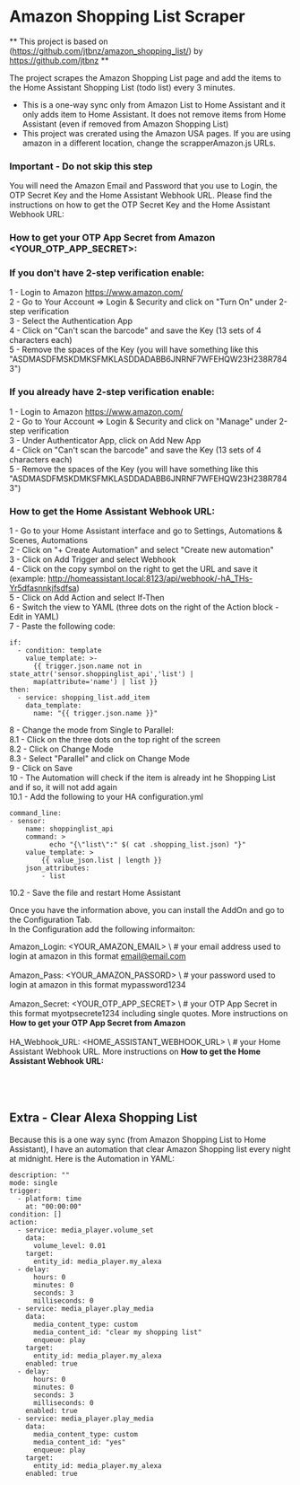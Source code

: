 # Amazon Shopping List Scraper
** This project is based on (https://github.com/jtbnz/amazon_shopping_list/) by https://github.com/jtbnz **

The project scrapes the Amazon Shopping List page and add the items to the Home Assistant Shopping List (todo list) every 3 minutes.
* This is a one-way sync only from Amazon List to Home Assistant and it only adds item to Home Assistant. It does not remove items from Home Assistant (even if removed from Amazon Shopping List)
* This project was crerated using the Amazon USA pages. If you are using amazon in a different location, change the scrapperAmazon.js URLs.

### Important - Do not skip this step<BR>
You will need the Amazon Email and Password that you use to Login, the OTP Secret Key and the Home Assistant Webhook URL.
Please find the instructions on how to get the OTP Secret Key and the Home Assistant Webhook URL:

### How to get your OTP App Secret from Amazon <YOUR_OTP_APP_SECRET>:<BR>
### If you don't have 2-step verification enable:<BR>
1 - Login to Amazon https://www.amazon.com/<BR>
2 - Go to Your Account => Login & Security and click on "Turn On" under 2-step verification<BR>
3 - Select the Authentication App<BR>
4 - Click on "Can't scan the barcode" and save the Key (13 sets of 4 characters each)<BR>
5 - Remove the spaces of the Key (you will have something like this "ASDMASDFMSKDMKSFMKLASDDADABB6JNRNF7WFEHQW23H238R7843")<BR>

### If you already have 2-step verification enable:<BR>
1 - Login to Amazon https://www.amazon.com/<BR>
2 - Go to Your Account => Login & Security and click on "Manage" under 2-step verification<BR>
3 - Under Authenticator App, click on Add New App<BR>
4 - Click on "Can't scan the barcode" and save the Key (13 sets of 4 characters each)<BR>
5 - Remove the spaces of the Key (you will have something like this "ASDMASDFMSKDMKSFMKLASDDADABB6JNRNF7WFEHQW23H238R7843")<BR>

### How to get the Home Assistant Webhook URL:<BR>
1 - Go to your Home Assistant interface and go to Settings, Automations & Scenes, Automations<BR>
2 - Click on "+ Create Automation" and select "Create new automation"<BR>
3 - Click on Add Trigger and select Webhook<BR>
4 - Click on the copy symbol on the right to get the URL and save it (example: http://homeassistant.local:8123/api/webhook/-hA_THs-Yr5dfasnnkjfsdfsa)<BR>
5 - Click on Add Action and select If-Then<BR>
6 - Switch the view to YAML (three dots on the right of the Action block - Edit in YAML)<BR>
7 - Paste the following code:<BR>
```
if:
  - condition: template
    value_template: >-
      {{ trigger.json.name not in state_attr('sensor.shoppinglist_api','list') |
      map(attribute='name') | list }}
then:
  - service: shopping_list.add_item
    data_template:
      name: "{{ trigger.json.name }}"
```
8 - Change the mode from Single to Parallel: <BR>
8.1 - Click on the three dots on the top right of the screen<BR>
8.2 - Click on Change Mode<BR>
8.3 - Select "Parallel" and click on Change Mode<BR>
9 - Click on Save<BR>
10 - The Automation will check if the item is already int he Shopping List and if so, it will not add again<BR>
10.1 - Add the following to your HA configuration.yml<BR>
```
command_line:
- sensor:
    name: shoppinglist_api
    command: >
          echo "{\"list\":" $( cat .shopping_list.json) "}" 
    value_template: > 
        {{ value_json.list | length }}
    json_attributes:
        - list
```
10.2 - Save the file and restart Home Assistant<BR>

Once you have the information above, you can install the AddOn and go to the Configuration Tab.<BR>
In the Configuration add the following informaiton:<BR>

Amazon_Login: <YOUR_AMAZON_EMAIL> \ # your email address used to login at amazon in this format email@email.com<BR><BR>
Amazon_Pass: <YOUR_AMAZON_PASSORD> \ # your password used to login at amazon in this format mypassword1234<BR><BR>
Amazon_Secret: <YOUR_OTP_APP_SECRET> \ # your OTP App Secret in this format myotpsecrete1234 including single quotes. More instructions on <B>How to get your OTP App Secret from Amazon</B><BR><BR>
HA_Webhook_URL: <HOME_ASSISTANT_WEBHOOK_URL> \ # your Home Assistant Webhook URL. More instructions on <b>How to get the Home Assistant Webhook URL:</b><BR><BR>
<BR><BR>
## Extra - Clear Alexa Shopping List
Because this is a one way sync (from Amazon Shopping List to Home Assistant), I have an automation that clear Amazon Shopping list every night at midnight.
Here is the Automation in YAML:

```
description: ""
mode: single
trigger:
  - platform: time
    at: "00:00:00"
condition: []
action:
  - service: media_player.volume_set
    data:
      volume_level: 0.01
    target:
      entity_id: media_player.my_alexa
  - delay:
      hours: 0
      minutes: 0
      seconds: 3
      milliseconds: 0
  - service: media_player.play_media
    data:
      media_content_type: custom
      media_content_id: "clear my shopping list"
      enqueue: play
    target:
      entity_id: media_player.my_alexa
    enabled: true
  - delay:
      hours: 0
      minutes: 0
      seconds: 3
      milliseconds: 0
    enabled: true
  - service: media_player.play_media
    data:
      media_content_type: custom
      media_content_id: "yes"
      enqueue: play
    target:
      entity_id: media_player.my_alexa
    enabled: true



